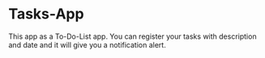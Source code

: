 # Tasks-App
This app as a To-Do-List app.
You can register your tasks with description and date and it will give you a notification alert.
